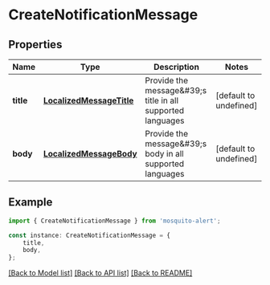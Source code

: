 # CreateNotificationMessage


## Properties

Name | Type | Description | Notes
------------ | ------------- | ------------- | -------------
**title** | [**LocalizedMessageTitle**](LocalizedMessageTitle.md) | Provide the message\&#39;s title in all supported languages | [default to undefined]
**body** | [**LocalizedMessageBody**](LocalizedMessageBody.md) | Provide the message\&#39;s body in all supported languages | [default to undefined]

## Example

```typescript
import { CreateNotificationMessage } from 'mosquito-alert';

const instance: CreateNotificationMessage = {
    title,
    body,
};
```

[[Back to Model list]](../README.md#documentation-for-models) [[Back to API list]](../README.md#documentation-for-api-endpoints) [[Back to README]](../README.md)

